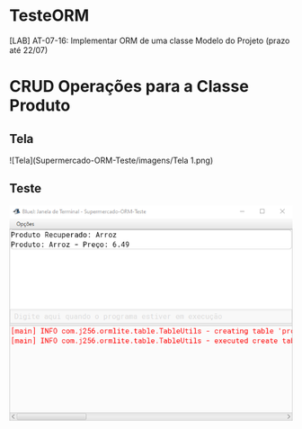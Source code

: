 # TesteORM
 [LAB] AT-07-16: Implementar ORM de uma classe Modelo do Projeto (prazo até 22/07)
# CRUD Operações para a Classe Produto

## Tela
![Tela](Supermercado-ORM-Teste/imagens/Tela 1.png)

## Teste
![Teste](Supermercado-ORM-Teste/imagens/teste1.png)


